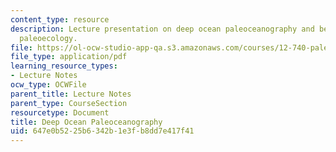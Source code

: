 ```yaml
---
content_type: resource
description: Lecture presentation on deep ocean paleoceanography and benthic foraminiferal
  paleoecology.
file: https://ol-ocw-studio-app-qa.s3.amazonaws.com/courses/12-740-paleoceanography-spring-2008/647e0b5225b6342b1e3fb8dd7e417f41_lec09_1_slide.pdf
file_type: application/pdf
learning_resource_types:
- Lecture Notes
ocw_type: OCWFile
parent_title: Lecture Notes
parent_type: CourseSection
resourcetype: Document
title: Deep Ocean Paleoceanography
uid: 647e0b52-25b6-342b-1e3f-b8dd7e417f41
---
```

